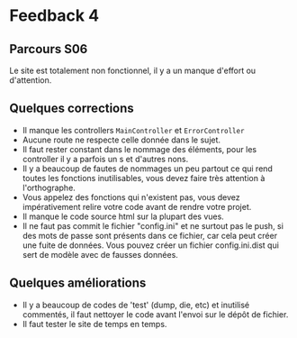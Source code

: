 # Feedback 4

## Parcours S06

Le site est totalement non fonctionnel, il y a un manque d'effort ou d'attention.

## Quelques corrections

- Il manque les controllers `MainController` et `ErrorController`
- Aucune route ne respecte celle donnée dans le sujet.
- Il faut rester constant dans le nommage des éléments, pour les controller il y a parfois un s et d'autres nons.
- Il y a beaucoup de fautes de nommages un peu partout ce qui rend toutes les fonctions inutilisables, vous devez faire très attention à l'orthographe.
- Vous appelez des fonctions qui n'existent pas, vous devez impérativement relire votre code avant de rendre votre projet.
- Il manque le code source html sur la plupart des vues.
- Il ne faut pas commit le fichier "config.ini" et ne surtout pas le push, si des mots de passe sont présents dans ce fichier, car cela peut créer une fuite de données.
Vous pouvez créer un fichier config.ini.dist qui sert de modèle avec de fausses données.

## Quelques améliorations

- Il y a beaucoup de codes de 'test' (dump, die, etc) et inutilisé commentés, il faut nettoyer le code avant l'envoi sur le dépôt de fichier.
- Il faut tester le site de temps en temps.
